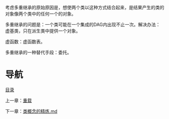 考虑多重继承的原始原因是，想使两个类以这种方式结合起来，是结果产生的类的对象像两个类中的任何一个的对象。

多重继承的问题是：一个类可能在一个集成的DAG内出现不止一次。解决办法：虚基类，只在派生类中提供一个对象。

虚函数：虚函数表。

多重继承的一种替代手段：委托。

# 导航

[目录](README.md)

上一章：[重载](重载.md)

下一章：[类概念的精炼.md](类概念的精炼.md)